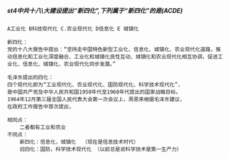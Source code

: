##### st4中共十八\大建设提出“新四化”,下列属于“新四化”的是(ACDE)
    A工业化 B科技现代化 C.农业现代化 D信息化 E 城镇化

    新四化：
    党的十八大报告中提出：“坚持走中国特色新型工业化、信息化、城镇化、农业现代化道路，推动信息化和工业化深度融合、工业化和城镇化良性互动、城镇化和农业现代化相互协调，促进工业化、信息化、城镇化、农业现代化同步发展。”
    
    毛泽东提出的四化：
    四个现代化即为“工业现代化、农业现代化、国防现代化、科学技术现代化”，
    是中国共产党及中华人民共和国1950年代至1960年代提出的国家战略目标。
    1964年12月第三届全国人民代表大会第一次会议上，周恩来根据毛泽东建议，
    在政府工作报告中首次提出，
    
    相同点：
        二者都有工业和农业
    不同点：
        新四化：信息化，城镇化  （现在是信息技术时代）
        旧四化：国防，科学技术现代化 （以前总是说科学技术是第一生产力）




















        